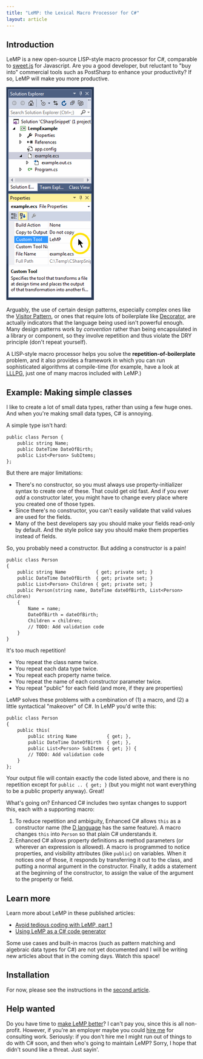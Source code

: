```yaml
---
title: "LeMP: the Lexical Macro Processor for C#"
layout: article
---
```


Introduction
------------

LeMP is a new open-source LISP-style macro processor for C#, comparable to [sweet.js](http://sweetjs.org/) for Javascript. Are you a good developer, but reluctant to "buy into" commercial tools such as PostSharp to enhance your productivity? If so, LeMP will make you more productive.

<div class="sidebox" style="max-width:231px;"><img src="lemp-sidebar.png" style="max-width:100%; max-height:100%;"/></div>

Arguably, the use of certain design patterns, especially complex ones like the [Visitor Pattern](https://en.wikipedia.org/wiki/Visitor_pattern), or ones that require lots of boilerplate like [Decorator](https://en.wikipedia.org/wiki/Decorator_pattern), are actually indicators that the language being used isn't powerful enough. Many design patterns work by _convention_ rather than being encapsulated in a library or component, so they involve repetition and thus violate the DRY principle (don't repeat yourself).

A LISP-style macro processor helps you solve the **repetition-of-boilerplate** problem, and it also provides a framework in which you can run sophisticated algorithms at compile-time (for example, have a look at [LLLPG](http://www.codeproject.com/Articles/664785/A-New-Parser-Generator-for-Csharp), just one of many macros included with LeMP.)

Example: Making simple classes
------------------------------

I like to create a lot of small data types, rather than using a few huge ones. And when you're making small data types, C# is annoying.

A simple type isn't hard:

	public class Person {
		public string Name;
		public DateTime DateOfBirth;
		public List<Person> SubItems;
	};

But there are major limitations:

- There's no constructor, so you must always use property-initializer syntax to create one of these. That could get old fast. And if you ever _add_ a constructor later, you might have to change every place where you created one of those types.
- Since there's no constructor, you can't easily validate that valid values are used for the fields.
- Many of the best developers say you should make your fields read-only by default. And the style police say you should make them properties instead of fields.

So, you probably need a constructor. But adding a constructor is a pain!

	public class Person
	{
		public string Name           { get; private set; }
		public DateTime DateOfBirth  { get; private set; }
		public List<Person> Children { get; private set; }
		public Person(string name, DateTime dateOfBirth, List<Person> children)
		{ 
			Name = name;
			DateOfBirth = dateOfBirth;
			Children = children;
			// TODO: Add validation code
		}
	}

It's too much repetition!

- You repeat the class name twice.
- You repeat each data type twice.
- You repeat each property name twice.
- You repeat the name of each constructor parameter twice.
- You repeat "public" for each field (and more, if they are properties)

LeMP solves these problems with a combination of (1) a macro, and (2) a little syntactical "makeover" of C#. In LeMP you'd write this:

	public class Person
	{
		public this(
			public string Name           { get; },
			public DateTime DateOfBirth  { get; },
			public List<Person> SubItems { get; }) {
			// TODO: Add validation code
		}
	};

Your output file will contain exactly the code listed above, and there is no repetition except for `public .. { get; }` (but you might not want everything to be a public property anyway). Great! 

What's going on? Enhanced C# includes two syntax changes to support this, each with a supporting macro:

1. To reduce repetition and ambiguity, Enhanced C# allows `this` as a constructor name (the [D language](http://dlang.org) has the same feature). A macro changes `this` into `Person` so that plain C# understands it.
2. Enhanced C# allows property definitions as method parameters (or wherever an expression is allowed). A macro is programmed to notice properties, and visibility attributes (like `public`) on variables. When it notices one of those, it responds by transferring it out to the class, and putting a normal argument in the constructor. Finally, it adds a statement at the beginning of the constructor, to assign the value of the argument to the property or field.

Learn more
----------

Learn more about LeMP in these published articles:

- [Avoid tedious coding with LeMP, part 1](avoid-tedium-with-LeMP.html)
- [Using LeMP as a C# code generator](lemp-code-gen-and-analysis.html)

Some use cases and built-in macros (such as pattern matching and algebraic data types for C#) are not yet documented and I will be writing new articles about that in the coming days. Watch this space!

Installation
------------

For now, please see the instructions in the [second article](http://www.codeproject.com/Articles/1081882/Using-LeMP-as-a-Csharp-code-generator).

Help wanted
-----------

Do you have time to [make LeMP better](help-wanted.html)? I can't pay you, since this is all non-profit. However, if you're an employer maybe you could [hire me](https://www.linkedin.com/in/qwertie) for consulting work. Seriously: if you don't hire me I might run out of things to do with C# soon, and then who's going to maintain LeMP? Sorry, I hope that didn't sound like a threat. Just sayin'.
